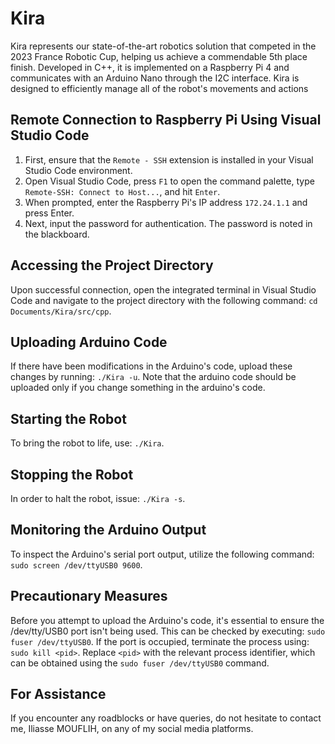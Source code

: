 # Kira

Kira represents our state-of-the-art robotics solution that competed in the 2023 France Robotic Cup, helping us achieve a commendable 5th place finish. Developed in C++, it is implemented on a Raspberry Pi 4 and communicates with an Arduino Nano through the I2C interface. Kira is designed to efficiently manage all of the robot's movements and actions

## Remote Connection to Raspberry Pi Using Visual Studio Code

1. First, ensure that the `Remote - SSH` extension is installed in your Visual Studio Code environment.
2. Open Visual Studio Code, press `F1` to open the command palette, type `Remote-SSH: Connect to Host...`, and hit `Enter`.
3. When prompted, enter the Raspberry Pi's IP address `172.24.1.1` and press Enter.
4. Next, input the password for authentication. The password is noted in the blackboard.

## Accessing the Project Directory

Upon successful connection, open the integrated terminal in Visual Studio Code and navigate to the project directory with the following command:
``` cd Documents/Kira/src/cpp ```.

## Uploading Arduino Code

If there have been modifications in the Arduino's code, upload these changes by running:
``` ./Kira -u ```.
Note that the arduino code should be uploaded only if you change something in the arduino's code.

## Starting the Robot

To bring the robot to life, use:
``` ./Kira ```.

## Stopping the Robot

In order to halt the robot, issue:
``` ./Kira -s ```.

## Monitoring the Arduino Output

To inspect the Arduino's serial port output, utilize the following command:
``` sudo screen /dev/ttyUSB0 9600 ```.

## Precautionary Measures

Before you attempt to upload the Arduino's code, it's essential to ensure the /dev/tty/USB0 port isn't being used. This can be checked by executing:
``` sudo fuser /dev/ttyUSB0 ```.
If the port is occupied, terminate the process using:
``` sudo kill <pid> ```.
Replace `<pid>` with the relevant process identifier, which can be obtained using the ``sudo fuser /dev/ttyUSB0`` command.

## For Assistance

If you encounter any roadblocks or have queries, do not hesitate to contact me, Iliasse MOUFLIH, on any of my social media platforms.
